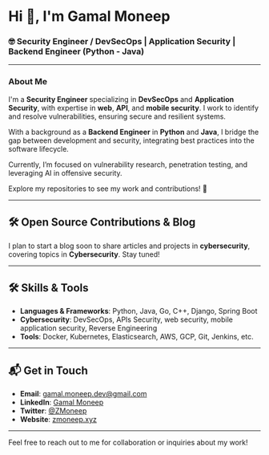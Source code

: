 # Hi 👋, I'm Gamal Moneep

### 🤓 Security Engineer / DevSecOps | Application Security | Backend Engineer (Python - Java)

---

### About Me  

I'm a **Security Engineer** specializing in **DevSecOps** and **Application Security**, with expertise in **web**, **API**, and **mobile security**. I work to identify and resolve vulnerabilities, ensuring secure and resilient systems.  

With a background as a **Backend Engineer** in **Python** and **Java**, I bridge the gap between development and security, integrating best practices into the software lifecycle.  

Currently, I’m focused on vulnerability research, penetration testing, and leveraging AI in offensive security.  

Explore my repositories to see my work and contributions! 🚀  


---

## 🛠 Open Source Contributions & Blog

I plan to start a blog soon to share articles and projects in **cybersecurity**, covering topics in **Cybersecurity**. Stay tuned!

---

## 🛠 Skills & Tools

- **Languages & Frameworks**: Python, Java, Go, C++, Django, Spring Boot
- **Cybersecurity**: DevSecOps, APIs Security, web security, mobile application security, Reverse Engineering
- **Tools**: Docker, Kubernetes, Elasticsearch, AWS, GCP, Git, Jenkins, etc.

---

## 📬 Get in Touch

- **Email**: [gamal.moneep.dev@gmail.com](mailto:gamal.moneep.dev@gmail.com)
- **LinkedIn**: [Gamal Moneep](https://www.linkedin.com/in/gamal-moneep/)
- **Twitter**: [@ZMoneep](https://twitter.com/ZMoneep)
- **Website**: [zmoneep.xyz](https://zmoneep.xyz)

---

Feel free to reach out to me for collaboration or inquiries about my work!
